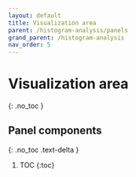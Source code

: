 ```yaml
---
layout: default
title: Visualization area
parent: /histogram-analysis/panels
grand_parent: /histogram-analysis
nav_order: 5
---
```


# Visualization area
{: .no_toc }

## Panel components
{: .no_toc .text-delta }

1. TOC
{:toc}



